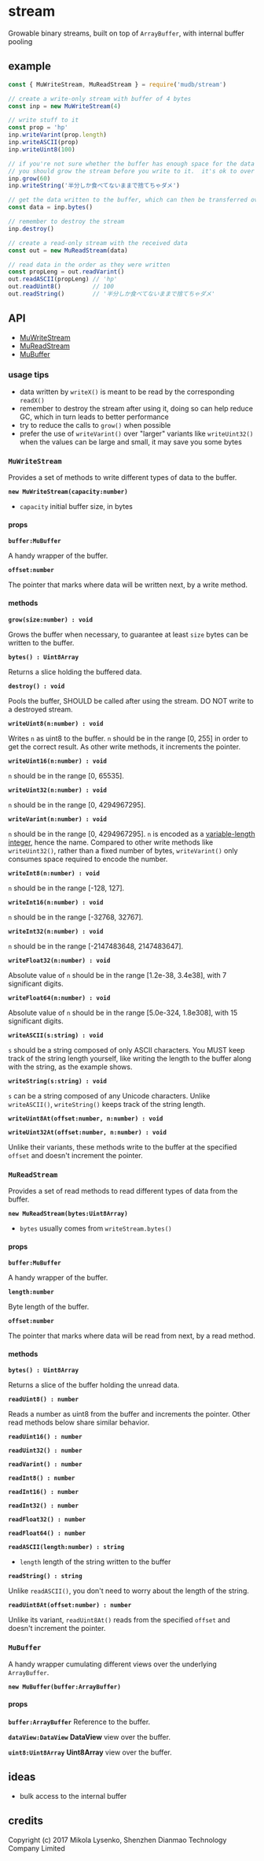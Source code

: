 # stream
Growable binary streams, built on top of `ArrayBuffer`, with internal buffer pooling

## example
```javascript
const { MuWriteStream, MuReadStream } = require('mudb/stream')

// create a write-only stream with buffer of 4 bytes
const inp = new MuWriteStream(4)

// write stuff to it
const prop = 'hp'
inp.writeVarint(prop.length)
inp.writeASCII(prop)
inp.writeUint8(100)

// if you're not sure whether the buffer has enough space for the data coming in,
// you should grow the stream before you write to it.  it's ok to over grow a bit
inp.grow(60)
inp.writeString('半分しか食べてないままで捨てちゃダメ')

// get the data written to the buffer, which can then be transferred over the Internet
const data = inp.bytes()

// remember to destroy the stream
inp.destroy()

// create a read-only stream with the received data
const out = new MuReadStream(data)

// read data in the order as they were written
const propLeng = out.readVarint()
out.readASCII(propLeng) // 'hp'
out.readUint8()         // 100
out.readString()        // '半分しか食べてないままで捨てちゃダメ'
```

## API
* [MuWriteStream](#muwritestream)
* [MuReadStream](#mureadstream)
* [MuBuffer](#mubuffer)

### usage tips
* data written by `writeX()` is meant to be read by the corresponding `readX()`
* remember to destroy the stream after using it, doing so can help reduce GC, which in turn leads to better performance
* try to reduce the calls to `grow()` when possible
* prefer the use of `writeVarint()` over "larger" variants like `writeUint32()` when the values can be large and small, it may save you some bytes

### `MuWriteStream`
Provides a set of methods to write different types of data to the buffer.

**`new MuWriteStream(capacity:number)`**
* `capacity` initial buffer size, in bytes

#### props

**`buffer:MuBuffer`**

A handy wrapper of the buffer.

**`offset:number`**

The pointer that marks where data will be written next, by a write method.

#### methods

**`grow(size:number) : void`**

Grows the buffer when necessary, to guarantee at least `size` bytes can be written to the buffer.

**`bytes() : Uint8Array`**

Returns a slice holding the buffered data.

**`destroy() : void`**

Pools the buffer, SHOULD be called after using the stream.  DO NOT write to a destroyed stream.

**`writeUint8(n:number) : void`**

Writes `n` as uint8 to the buffer.  `n` should be in the range [0, 255] in order to get the correct result.  As other write methods, it increments the pointer.

**`writeUint16(n:number) : void`**

`n` should be in the range [0, 65535].

**`writeUint32(n:number) : void`**

`n` should be in the range [0, 4294967295].

**`writeVarint(n:number) : void`**

`n` should be in the range [0, 4294967295].  `n` is encoded as a [variable-length integer](https://en.wikipedia.org/wiki/Variable-length_quantity#General_structure), hence the name.  Compared to other write methods like `writeUint32()`, rather than a fixed number of bytes, `writeVarint()` only consumes space required to encode the number.

**`writeInt8(n:number) : void`**

`n` should be in the range [-128, 127].

**`writeInt16(n:number) : void`**

`n` should be in the range [-32768, 32767].

**`writeInt32(n:number) : void`**

`n` should be in the range [-2147483648, 2147483647].

**`writeFloat32(n:number) : void`**

Absolute value of `n` should be in the range [1.2e-38, 3.4e38], with 7 significant digits.

**`writeFloat64(n:number) : void`**

Absolute value of `n` should be in the range [5.0e-324, 1.8e308], with 15 significant digits.

**`writeASCII(s:string) : void`**

`s` should be a string composed of only ASCII characters.  You MUST keep track of the string length yourself, like writing the length to the buffer along with the string, as the example shows.

**`writeString(s:string) : void`**

`s` can be a string composed of any Unicode characters.  Unlike `writeASCII()`, `writeString()` keeps track of the string length.

**`writeUint8At(offset:number, n:number) : void`**

**`writeUint32At(offset:number, n:number) : void`**

Unlike their variants, these methods write to the buffer at the specified `offset` and doesn't increment the pointer.

### `MuReadStream`
Provides a set of read methods to read different types of data from the buffer.

**`new MuReadStream(bytes:Uint8Array)`**
* `bytes` usually comes from `writeStream.bytes()`

#### props

**`buffer:MuBuffer`**

A handy wrapper of the buffer.

**`length:number`**

Byte length of the buffer.

**`offset:number`**

The pointer that marks where data will be read from next, by a read method.

#### methods

**`bytes() : Uint8Array`**

Returns a slice of the buffer holding the unread data.

**`readUint8() : number`**

Reads a number as uint8 from the buffer and increments the pointer.  Other read methods below share similar behavior.

**`readUint16() : number`**

**`readUint32() : number`**

**`readVarint() : number`**

**`readInt8() : number`**

**`readInt16() : number`**

**`readInt32() : number`**

**`readFloat32() : number`**

**`readFloat64() : number`**

**`readASCII(length:number) : string`**
* `length` length of the string written to the buffer

**`readString() : string`**

Unlike `readASCII()`, you don't need to worry about the length of the string.

**`readUint8At(offset:number) : number`**

Unlike its variant, `readUint8At()` reads from the specified `offset` and doesn't increment the pointer.

### `MuBuffer`
A handy wrapper cumulating different views over the underlying `ArrayBuffer`.

**`new MuBuffer(buffer:ArrayBuffer)`**

#### props

**`buffer:ArrayBuffer`**
Reference to the buffer.

**`dataView:DataView`**
**DataView** view over the buffer.

**`uint8:Uint8Array`**
**Uint8Array** view over the buffer.

## ideas
* bulk access to the internal buffer

## credits
Copyright (c) 2017 Mikola Lysenko, Shenzhen Dianmao Technology Company Limited
